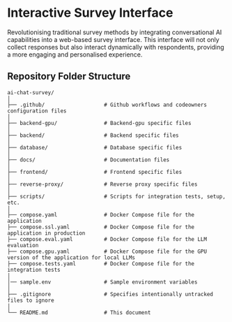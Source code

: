 # Interactive Survey Interface

Revolutionising traditional survey methods by integrating conversational AI capabilities into a web-based survey interface. This interface will not only collect responses but also interact dynamically with respondents, providing a more engaging and personalised experience.

## Repository Folder Structure

```shell
ai-chat-survey/
│
├── .github/                   # Github workflows and codeowners configuration files
│
├── backend-gpu/               # Backend-gpu specific files
│
├── backend/                   # Backend specific files
│
├── database/                  # Database specific files
│
├── docs/                      # Documentation files
│
├── frontend/                  # Frontend specific files
│
├── reverse-proxy/             # Reverse proxy specific files
│
├── scripts/                   # Scripts for integration tests, setup, etc.
│
├── compose.yaml               # Docker Compose file for the application
├── compose.ssl.yaml           # Docker Compose file for the application in production
├── compose.eval.yaml          # Docker Compose file for the LLM evaluation
├── compose.gpu.yaml           # Docker Compose file for the GPU version of the application for local LLMs
├── compose.tests.yaml         # Docker Compose file for the integration tests
│
│── sample.env                 # Sample environment variables
│
├── .gitignore                 # Specifies intentionally untracked files to ignore
│
└── README.md                  # This document
```

